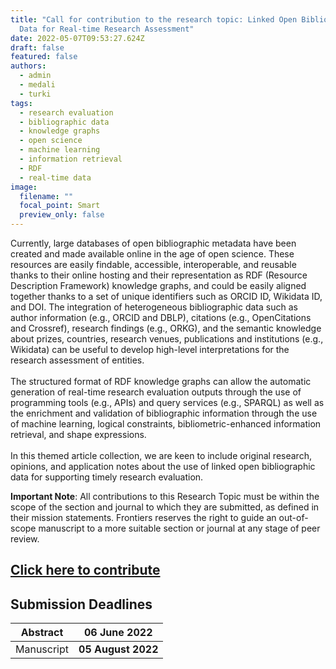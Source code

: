 ```yaml
---
title: "Call for contribution to the research topic: Linked Open Bibliographic
  Data for Real-time Research Assessment"
date: 2022-05-07T09:53:27.624Z
draft: false
featured: false
authors:
  - admin
  - medali
  - turki
tags:
  - research evaluation
  - bibliographic data
  - knowledge graphs
  - open science
  - machine learning
  - information retrieval
  - RDF
  - real-time data
image:
  filename: ""
  focal_point: Smart
  preview_only: false
---
```

<!--StartFragment-->

Currently, large databases of open bibliographic metadata have been created and made available online in the age of open science. These resources are easily findable, accessible, interoperable, and reusable thanks to their online hosting and their representation as RDF (Resource Description Framework) knowledge graphs, and could be easily aligned together thanks to a set of unique identifiers such as ORCID ID, Wikidata ID, and DOI. The integration of heterogeneous bibliographic data such as author information (e.g., ORCID and DBLP), citations (e.g., OpenCitations and Crossref), research findings (e.g., ORKG), and the semantic knowledge about prizes, countries, research venues, publications and institutions (e.g., Wikidata) can be useful to develop high-level interpretations for the research assessment of entities.\
\
The structured format of RDF knowledge graphs can allow the automatic generation of real-time research evaluation outputs through the use of programming tools (e.g., APIs) and query services (e.g., SPARQL) as well as the enrichment and validation of bibliographic information through the use of machine learning, logical constraints, bibliometric-enhanced information retrieval, and shape expressions.\
\
In this themed article collection, we are keen to include original research, opinions, and application notes about the use of linked open bibliographic data for supporting timely research evaluation.

**Important Note**: All contributions to this Research Topic must be within the scope of the section and journal to which they are submitted, as defined in their mission statements. Frontiers reserves the right to guide an out-of-scope manuscript to a more suitable section or journal at any stage of peer review.

## [Click here to contribute](https://www.frontiersin.org/research-topics/34449)

## Submission Deadlines

| Abstract   |  **06 June 2022**  |
| ---------- | ------------------ |
| Manuscript | **05 August 2022** |

<!--EndFragment-->